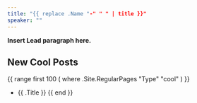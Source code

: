 ```yaml
---
title: "{{ replace .Name "-" " " | title }}"
speaker: ""
---
```


**Insert Lead paragraph here.**

## New Cool Posts

{{ range first 100 ( where .Site.RegularPages "Type" "cool" ) }}
* {{ .Title }}
{{ end }}
